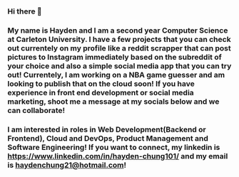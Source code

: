 ### Hi there 👋
### My name is Hayden and I am a second year Computer Science at Carleton University. I have a few projects that you can check out currentely on my profile like a reddit scrapper that can post pictures to Instagram immediately based on the subreddit of your choice and also a simple social media app that you can try out! Currentely, I am working on a NBA game guesser and am looking to publish that on the cloud soon! If you have experience in front end development or social media marketing, shoot me a message at my socials below and we can collaborate! 
### I am interested in roles in Web Development(Backend or Frontend), Cloud and DevOps, Product Management and Software Engineering! If you want to connect, my linkedin is https://www.linkedin.com/in/hayden-chung101/ and my email is haydenchung21@hotmail.com!

<!--
**Haydenchung03/Haydenchung03** is a ✨ _special_ ✨ repository because its `README.md` (this file) appears on your GitHub profile.

Here are some ideas to get you started:

- 🔭 I’m currently working on ...
- 🌱 I’m currently learning ...
- 👯 I’m looking to collaborate on ...
- 🤔 I’m looking for help with ...
- 💬 Ask me about ...
- 📫 How to reach me: ...
- 😄 Pronouns: ...
- ⚡ Fun fact: ...
-->
